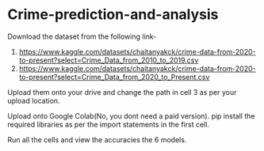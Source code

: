 # Crime-prediction-and-analysis

Download the dataset from the following link-

1. https://www.kaggle.com/datasets/chaitanyakck/crime-data-from-2020-to-present?select=Crime_Data_from_2010_to_2019.csv
2. https://www.kaggle.com/datasets/chaitanyakck/crime-data-from-2020-to-present?select=Crime_Data_from_2020_to_Present.csv

Upload them onto your drive and change the path in cell 3 as per your upload location.

Upload onto Google Colab(No, you dont need a paid version).
pip install the required libraries as per the import statements in the first cell.

Run all the cells and view the accuracies the 6 models.
